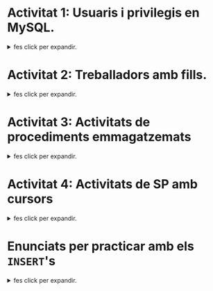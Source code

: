 # Activitat 1: Usuaris i privilegis en MySQL.

<details>
  <summary> fes click per expandir.</summary>

[MP02_UF03_Act_01_UsuPri_MySQL.pdf](https://drive.google.com/open?id=1E6k5Jr9fqZdxhvm0vLyH7LPN5QzDuFER)

&nbsp;&nbsp;**1.** Crea un usuari nou amb el teu **`cognomnom`** en el servidor local.      - [PardoJoan_Act_01_UsuPri_MySQL_Apartat_001.sql](UsuarisPrivilegis/PardoJoan_Act_01_UsuPri_MySQL_Apartat_001.sql)

&nbsp;&nbsp;**2.** Proporciona els permisos per la BD **`videoclub`** al nou usuari:

&nbsp;&nbsp;&nbsp;&nbsp;**a.** Llistar dades.

&nbsp;&nbsp;&nbsp;&nbsp;**b.** Inserir dades.

&nbsp;&nbsp;&nbsp;&nbsp;**c.** Modificar dades.

&nbsp;&nbsp;&nbsp;&nbsp;**d.** Esborrar dades.

&nbsp;&nbsp;&nbsp;&nbsp;**e.** Executar funcions.
      - [PardoJoan_Act_01_UsuPri_MySQL_Apartat_002.sql](UsuarisPrivilegis/PardoJoan_Act_01_UsuPri_MySQL_Apartat_002.sql)

&nbsp;&nbsp;**3.** Aplica els privilegis.      - [PardoJoan_Act_01_UsuPri_MySQL_Apartat_003.sql](MP02_UF03/UsuarisPrivilegis/PardoJoan_Act_01_UsuPri_MySQL_Apartat_003.sql)

&nbsp;&nbsp;**4.** Mostra els privilegis del nou usuari.      - [PardoJoan_Act_01_UsuPri_MySQL_Apartat_004.sql](UsuarisPrivilegis/PardoJoan_Act_01_UsuPri_MySQL_Apartat_004.sql)

&nbsp;&nbsp;**5.** Crea un usuari nou amb el teu **`cognomnom_admin`**.

&nbsp;&nbsp;**6.** Proporciona tots els privilegis per la BD **`videoclub`** a l’usuari creat
en l'**`apartart 5`**.

&nbsp;&nbsp;**7.** Esborra el privilegi de crear taules a l’usuari creat en l'**`apartart 5`**.

&nbsp;&nbsp;**8.** Aplica els privilegis.

&nbsp;&nbsp;**9.** Mostra els privilegis de l’usuari creat en l'**`apartart 5`**.

&nbsp;&nbsp;**10.** Surt del MySQL i accedeix amb l’usuari creat en l'**`apartart 1`**.

&nbsp;&nbsp;**11.** Llista totes les pel·lícules.

&nbsp;&nbsp;&nbsp;&nbsp;**a.** Pots fer-ho?

&nbsp;&nbsp;&nbsp;&nbsp;**b.** En cas negatiu, per què?

&nbsp;&nbsp;**12.** Llistat tots els empleats de la BD **`empresa`**.

&nbsp;&nbsp;&nbsp;&nbsp;**a.** Pots fer-ho?

&nbsp;&nbsp;&nbsp;&nbsp;**b.** En cas negatiu, per què?

&nbsp;&nbsp;**13.** Esborra l’usuari creat en l'**`apartart 5`**.


&nbsp;&nbsp;Creeu un fitxer sql amb el resultat de cada apartat. Per exemple, el nom del fitxer que
conté la solució a l'**`apartart 1`** serà:

&nbsp;&nbsp;**`CognomNom_Act_01_UsuPri_MySQL_Apartat_001.sql`**
&nbsp;&nbsp;I el lliurament, serà un fitxer comprimit (**`zip`**, o **`rar`**) que contindrà tots els fitxers sql de cadascun dels apartats.

&nbsp;&nbsp;**`CognomNom_Act_01_UsuPri_MySQL.zip`**

&nbsp;&nbsp;Recordeu que la correcció la faré pujant el fitxer que m'enviïs i executant-lo directament
al meu servidor. Per tant, sabreu si em funcionarà o no, si executant-lo vosaltres en el
vostre servidor funciona o no.

</details>

# Activitat 2: Treballadors amb fills.
<details>
  <summary> fes click per expandir.</summary>
</details>
  

# Activitat 3: Activitats de procediments emmagatzemats

<details>
  <summary> fes click per expandir.</summary>

[MP02_UF03_Act_03_Procediments_Funcions_MySQL.pdf](./documents/MP02_UF03_Act_03_Procediments_Funcions_MySQL.pdf)

&nbsp;&nbsp;**1.** Dissenya un procediment que rebi un codi de pel·lícula i mostri per pantalla el nom de la pel·lícula i els actors/actrius que hi actuen, juntament amb el paper que interpreten.

[PardoJoan_Act_03_ProcEmm_MySQL_Apartat_001.sql](./procEmm/PardoJoan_Act_03_ProcEmm_MySQL_Apartat_001.sql)
</details>

# Activitat 4: Activitats de SP amb cursors

<details>
  <summary> fes click per expandir.</summary>
  
</details>

# Enunciats per practicar amb els `INSERT`'s

<details>
  <summary> fes click per expandir.</summary>

![MER_Videoclub](./imatges/MER_Videoclub.png)


**1.** Emprant la base de dades **`videoclub`**, cal que:
Insertis, com a mínim **tres** registres, a **totes** i cadascuna de les **taules** que existeixen a la base de dades de **`videoclub`**.


~~~~sql
+---------------------+
| Taules a videoclub  |
+---------------------+
| ACTORS              |
| ACTORS_PELLICULES   |
| DIRECTORS           |
| EXEMPLARS           |
| PELLICULES          |
| PRESTECS            |
| SOCIS               |
+---------------------+
~~~~
La informació de cada pel·lícula cal que la obtingeu de la web [IMDb.com](https://www.imdb.com/). ![logoIMDb](https://upload.wikimedia.org/wikipedia/commons/thumb/6/69/IMDB_Logo_2016.svg/245px-IMDB_Logo_2016.svg.png)
</details>
